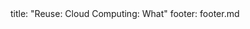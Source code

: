 <frontmatter>
title: "Reuse: Cloud Computing: What"
footer: footer.md
</frontmatter>

<include src="navbar.md" boilerplate />

<include src="unit-inPage-asFlat.md" boilerplate />